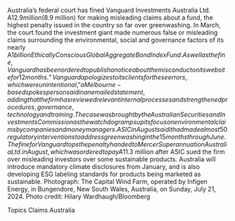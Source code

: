 Australia’s federal court has fined Vanguard Investments Australia Ltd. A$12.9 million ($8.9 million) for making misleading claims about a fund, the highest penalty issued in the country so far over greenwashing.
In March, the court found the investment giant made numerous false or misleading claims surrounding the environmental, social and governance factors of its nearly A$1 billion Ethically Conscious Global Aggregate Bond Index Fund. As well as the fine, Vanguard has been ordered to publish a notice about the misconduct on its website for 12 months.
“Vanguard apologizes to its clients for these errors, which were unintentional,” a Melbourne-based spokesperson said in an emailed statement, adding that the firm has reviewed relevant internal processes and strengthened procedures, governance, technology and training.
The case was brought by the Australian Securities and Investments Commission as the watchdog ramps up its focus on environmental claims by companies and money managers. ASIC in August said it had made almost 50 regulatory interventions to address greenwashing in the 15 months through June.
The fine for Vanguard tops the penalty handed to Mercer Superannuation Australia Ltd. in August, which was ordered to pay A$11.3 million after ASIC sued the firm over misleading investors over some sustainable products.
Australia will introduce mandatory climate disclosures from January, and is also developing ESG labeling standards for products being marketed as sustainable.
Photograph: The Capital Wind Farm, operated by Infigen Energy, in Bungendore, New South Wales, Australia, on Sunday, July 21, 2024. Photo credit: Hilary Wardhaugh/Bloomberg

Topics
Claims
Australia
